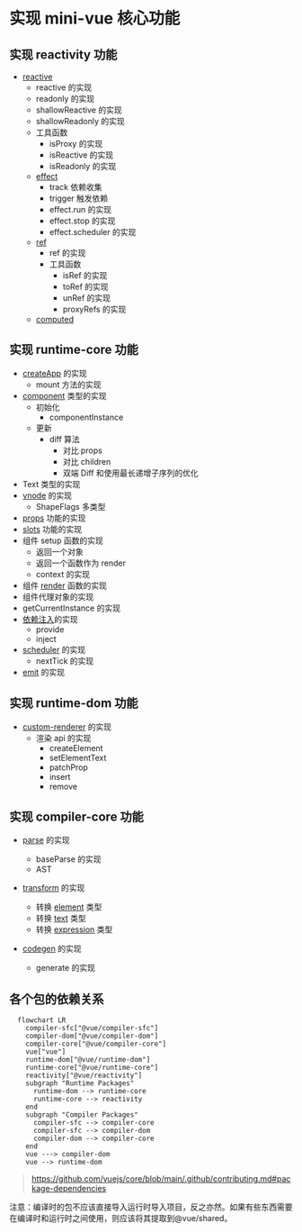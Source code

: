 # 实现 mini-vue 核心功能

## 实现 reactivity 功能

- [reactive](./src/reactivity)
  - reactive 的实现
  - readonly 的实现
  - shallowReactive 的实现
  - shallowReadonly 的实现
  - 工具函数
    - isProxy 的实现
    - isReactive 的实现
    - isReadonly 的实现
  - [effect](./src/reactivity/effect.ts)
    - track 依赖收集
    - trigger 触发依赖
    - effect.run 的实现
    - effect.stop 的实现
    - effect.scheduler 的实现
  - [ref](./src/reactivity/ref.ts)
    - ref 的实现
    - 工具函数
      - isRef 的实现
      - toRef 的实现
      - unRef 的实现
      - proxyRefs 的实现
  - [computed](./src/reactivity/computed.ts)

## 实现 runtime-core 功能

- [createApp](./src/runtime-core/createApp.ts) 的实现
  - mount 方法的实现
- [component](./src//runtime-core/components.ts) 类型的实现
  - 初始化
    - componentInstance
  - 更新
    - diff 算法
      - 对比 props
      - 对比 children
      - 双端 Diff 和使用最长递增子序列的优化
- Text 类型的实现
- [vnode](./src/runtime-core/vnode.ts) 的实现
  - ShapeFlags 多类型
- [props](./src/runtime-core/componentProps.ts) 功能的实现
- [slots](./src/runtime-core/componentSlots.ts) 功能的实现
- 组件 setup 函数的实现
  - 返回一个对象
  - 返回一个函数作为 render
  - context 的实现
- 组件 [render](./src/runtime-core/renderer.ts) 函数的实现
- 组件代理对象的实现
- getCurrentInstance 的实现
- [依赖注入](./src/runtime-core/apiInject.ts)的实现
  - provide
  - inject
- [scheduler](./src/runtime-core/scheduler.ts) 的实现
  - nextTick 的实现
- [emit](./src//runtime-core/componentEmit.ts) 的实现

## 实现 runtime-dom 功能

- [custom-renderer](./src//runtime-dom/index.ts) 的实现
  - 渲染 api 的实现
    - createElement
    - setElementText
    - patchProp
    - insert
    - remove

## 实现 compiler-core 功能

- [parse](./src/compiler-core/parse.ts) 的实现
  - baseParse 的实现
  - AST
- [transform](./src/compiler-core/transform.ts) 的实现
  - 转换 [element](./src/compiler-core/transforms/transformElements.ts) 类型
  - 转换 [text](./src/compiler-core/transforms/transformText.ts) 类型
  - 转换 [expression](./src/compiler-core/transforms/transformExpression.ts) 类型
- [codegen](./src/compiler-core/codegen.ts) 的实现

  - generate 的实现

## 各个包的依赖关系

```mermaid
  flowchart LR
    compiler-sfc["@vue/compiler-sfc"]
    compiler-dom["@vue/compiler-dom"]
    compiler-core["@vue/compiler-core"]
    vue["vue"]
    runtime-dom["@vue/runtime-dom"]
    runtime-core["@vue/runtime-core"]
    reactivity["@vue/reactivity"]
    subgraph "Runtime Packages"
      runtime-dom --> runtime-core
      runtime-core --> reactivity
    end
    subgraph "Compiler Packages"
      compiler-sfc --> compiler-core
      compiler-sfc --> compiler-dom
      compiler-dom --> compiler-core
    end
    vue ---> compiler-dom
    vue --> runtime-dom
```

> https://github.com/vuejs/core/blob/main/.github/contributing.md#package-dependencies

注意：编译时的包不应该直接导入运行时导入项目，反之亦然。如果有些东西需要在编译时和运行时之间使用，则应该将其提取到@vue/shared。
